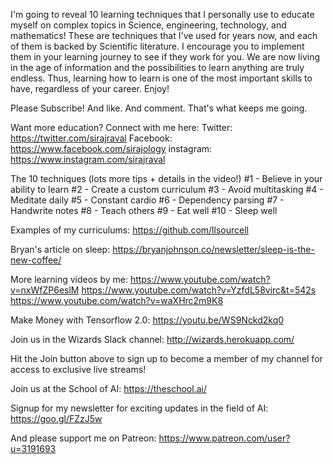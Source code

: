 I'm going to reveal 10 learning techniques that I personally use to educate myself on complex topics in Science, engineering, technology, and mathematics! These are techniques that I've used for years now, and each of them is backed by Scientific literature. I encourage you to implement them in your learning journey to see if they work for you. We are now living in the age of information and the possibilities to learn anything are truly endless. Thus, learning how to learn is one of the most important skills to have, regardless of your career. Enjoy! 

Please Subscribe! And like. And comment. That's what keeps me going. 

Want more education? Connect with me here:
Twitter: https://twitter.com/sirajraval
Facebook: https://www.facebook.com/sirajology
instagram: https://www.instagram.com/sirajraval

The 10 techniques (lots more tips + details in the video!) 
#1 - Believe in your ability to learn
#2 - Create a custom curriculum
#3 - Avoid multitasking
#4 - Meditate daily
#5 - Constant cardio
#6 - Dependency parsing
#7 - Handwrite notes
#8 - Teach others
#9 - Eat well 
#10 - Sleep well

Examples of my curriculums:
https://github.com/llsourcell

Bryan's article on sleep:
https://bryanjohnson.co/newsletter/sleep-is-the-new-coffee/

More learning videos by me:
https://www.youtube.com/watch?v=nxWfZP6eslM
https://www.youtube.com/watch?v=YzfdL58virc&t=542s
https://www.youtube.com/watch?v=waXHrc2m9K8

Make Money with Tensorflow 2.0:
https://youtu.be/WS9Nckd2kq0

Join us in the Wizards Slack channel:
http://wizards.herokuapp.com/

Hit the Join button above to sign up to become a member of my channel for access to exclusive live streams!

Join us at the School of AI:
https://theschool.ai/

Signup for my newsletter for exciting updates in the field of AI:
https://goo.gl/FZzJ5w

And please support me on Patreon:
https://www.patreon.com/user?u=3191693